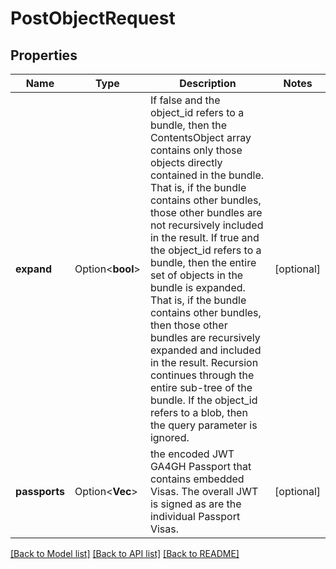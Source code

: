 # PostObjectRequest

## Properties

Name | Type | Description | Notes
------------ | ------------- | ------------- | -------------
**expand** | Option<**bool**> | If false and the object_id refers to a bundle, then the ContentsObject array contains only those objects directly contained in the bundle. That is, if the bundle contains other bundles, those other bundles are not recursively included in the result. If true and the object_id refers to a bundle, then the entire set of objects in the bundle is expanded. That is, if the bundle contains other bundles, then those other bundles are recursively expanded and included in the result. Recursion continues through the entire sub-tree of the bundle. If the object_id refers to a blob, then the query parameter is ignored. | [optional]
**passports** | Option<**Vec<String>**> | the encoded JWT GA4GH Passport that contains embedded Visas.  The overall JWT is signed as are the individual Passport Visas. | [optional]

[[Back to Model list]](../README.md#documentation-for-models) [[Back to API list]](../README.md#documentation-for-api-endpoints) [[Back to README]](../README.md)


